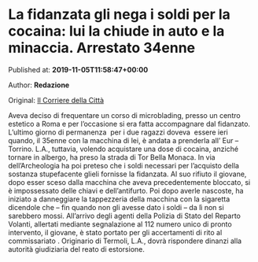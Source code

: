 
# La fidanzata gli nega i soldi per la cocaina: lui la chiude in auto e la minaccia. Arrestato 34enne

Published at: **2019-11-05T11:58:47+00:00**

Author: **Redazione**

Original: [Il Corriere della Città](https://www.ilcorrieredellacitta.com/news-roma/la-fidanzata-gli-nega-i-soldi-per-la-cocaina-lui-la-chiude-in-auto-e-la-minaccia-arrestato-34enne.html)

Aveva deciso di frequentare un corso di microblading, presso un centro estetico a Roma e per l’occasione si era fatta accompagnare dal fidanzato.
L’ultimo giorno di permanenza  per i due ragazzi doveva  essere ieri quando, il 35enne con la macchina di lei, è andata a prenderla all’ Eur – Torrino. L.A., tuttavia, volendo acquistare una dose di cocaina, anziché tornare in albergo, ha preso la strada di Tor Bella Monaca.
In via dell’Archeologia ha poi preteso che i soldi necessari per l’acquisto della sostanza stupefacente glieli fornisse la fidanzata.
Al suo rifiuto il giovane, dopo esser sceso dalla macchina che aveva precedentemente bloccato, si è impossessato delle chiavi e dell’antifurto.
Poi dopo averle nascoste, ha iniziato a danneggiare la tappezzeria della macchina con la sigaretta dicendole che – fin quando non gli avesse dato i soldi – da lì non si sarebbero mossi.
All’arrivo degli agenti della Polizia di Stato del Reparto Volanti, allertati mediante segnalazione al 112 numero unico di pronto intervento, il giovane, è stato portato per gli accertamenti di rito al commissariato .
Originario di Termoli, L.A., dovrà rispondere dinanzi alla autorità giudiziaria del reato di estorsione.
